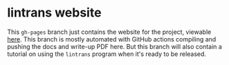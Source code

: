 # lintrans website

This `gh-pages` branch just contains the website for the project, viewable [here](https://doctordalek1963.github.io/lintrans).
This branch is mostly automated with GitHub actions compiling and pushing the docs and write-up PDF here.
But this branch will also contain a tutorial on using the `lintrans` program when it's ready to be released.
